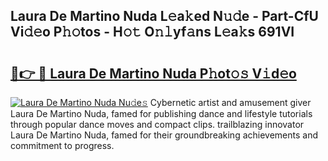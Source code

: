 ## Laura De Martino Nuda L𝚎a𝚔ed N𝚞𝚍e - Part-CfU Vi𝚍𝚎o P𝚑𝚘tos - H𝚘𝚝 O𝚗𝚕yf𝚊ns L𝚎a𝚔s 691VI

# <h2><a href="http://kfcbccs.oniu.top/?m=Laura+De+Martino+Nuda">🔗👉 🔴 Laura De Martino Nuda P𝚑ot𝚘𝚜 V𝚒d𝚎o</a></h2>

[![Laura De Martino Nuda Nu𝚍e𝚜](https://i.imgur.com/0qMVB7G.gif)](http://kfcbccs.oniu.top/?m=Laura+De+Martino+Nuda)
Cybernetic artist and amusement giver Laura De Martino Nuda, famed for publishing dance and lifestyle tutorials through popular dance moves and compact clips. trailblazing innovator Laura De Martino Nuda, famed for their groundbreaking achievements and commitment to progress.  
